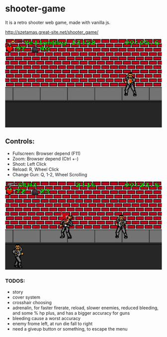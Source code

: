 <h1>shooter-game</h1>
<p>It is a retro shooter web game, made with vanilla js.</p>
<p>
  <a href="http://szetamas.great-site.net/shooter_game/">http://szetamas.great-site.net/shooter_game/</a>
</p>
<img src="pics/gameScreenshot0.png" alt="Game Screenshot0">
<h2>Controls:</h2>
<ul>
  <li>Fullscreen: Browser depend (F11)</li>
  <li>Zoom: Browser depend (Ctrl +-)</li>
  <li>Shoot: Left Click</li>
  <li>Reload: R, Wheel Click</li>
  <li>Change Gun: Q, 1-2, Wheel Scrolling</li>
</ul>
<img src="pics/gameScreenshot1.png" alt="Game Screenshot1">
<h3>TODOS:</h3>
<ul>
  <li>story</li>
  <li>cover system</li>
  <li>crosshair choosing</li>
  <li>adrenalin, for faster firerate, reload, slower enemies, reduced bleeding, and some % hp plus, and has a bigger accuracy for guns</li>
  <li>bleeding cause a worst accuracy</li>
  <li>enemy frome left, at run die fall to right</li>
  <li>need a giveup button or something, to escape the menu</li>
</ul>
